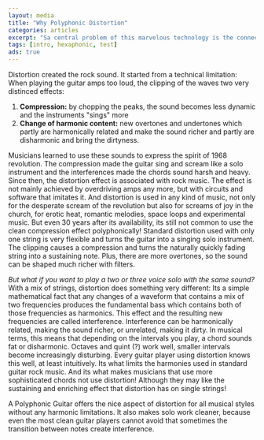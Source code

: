 ```yaml
---
layout: media
title: "Why Polyphonic Distortion"
categories: articles
excerpt: "Sa central problem of this marvelous technology is the connection between instrument and amplifier"
tags: [intro, hexaphonic, test]
ads: true
---
```


Distortion created the rock sound. It started from a technical limitation: When playing the guitar amps too loud, the clipping of the waves two very distinced effects:

1. <b>Compression:</b> by chopping the peaks, the sound becomes less dynamic and the instruments "sings" more
2. <b>Change of harmonic content:</b> new overtones and undertones which partly are harmonically related and make the sound richer and partly are disharmonic and bring the dirtyness.

Musicians learned to use these sounds to express the spirit of 1968 revolution. The compression made the guitar sing and scream like a solo instrument and the interferences made the chords sound harsh and heavy. Since then, the distortion effect is associated with rock music. The effect is not mainly achieved by overdriving amps any more, but with circuits and software that imitates it. And distortion is used in any kind of music, not only for the desperate scream of the revolution but also for screams of joy in the church, for erotic heat, romantic melodies, space loops and experimental music.
But even 30 years after its availability, its still not common to use the clean compression effect polyphonically!
Standard distortion used with only one string is very flexible and turns the guitar into a singing solo instrument. The clipping causes a compression and turns the naturally quickly fading string into a sustaining note. Plus, there are more overtones, so the sound can be shaped much richer with filters.

<i>But what if you want to play a two or three voice solo with the same sound?</i>
With a mix of strings, distortion does something very different: Its a simple mathematical fact that any changes of a waveform that contains a mix of two frequencies produces the fundamental bass which contains both of those frequencies as harmonics. This effect and the resulting new frequencies are called interference. Interference can be harmonically related, making the sound richer, or unrelated, making it dirty. In musical terms, this means that depending on the intervals you play, a chord sounds fat or disharmonic. Octaves and quint (?) work well, smaller intervals become increasingly disturbing. Every guitar player using distortion knows this well, at least intuitively. Its what limits the harmonies used in standard guitar rock music. And its what makes musicians that use more sophisticated chords not use distortion! Although they may like the sustaining and enriching effect that distortion has on single strings!

A Polyphonic Guitar offers the nice aspect of distortion for all musical styles without any harmonic limitations. It also makes solo work cleaner, because even the most clean guitar players cannot avoid that sometimes the transition between notes create interference.